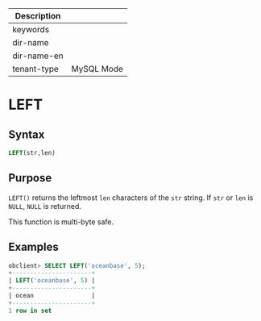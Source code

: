 | Description   |                 |
|---------------|-----------------|
| keywords      |                 |
| dir-name      |                 |
| dir-name-en   |                 |
| tenant-type   | MySQL Mode      |

# LEFT

## Syntax

```sql
LEFT(str,len)
```

## Purpose

`LEFT()` returns the leftmost `len` characters of the `str` string. If `str` or `len` is `NULL`, `NULL` is returned.

This function is multi-byte safe.

## Examples

```sql
obclient> SELECT LEFT('oceanbase', 5);
+----------------------+
| LEFT('oceanbase', 5) |
+----------------------+
| ocean                |
+----------------------+
1 row in set
```
